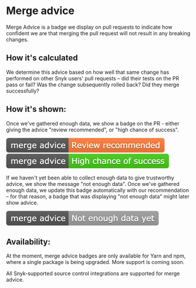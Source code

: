 # Merge advice

Merge Advice is a badge we display on pull requests to indicate how confident we are that merging the pull request will not result in any breaking changes.

## How it's calculated

We determine this advice based on how well that same change has performed on other Snyk users' pull requests – did their tests on the PR pass or fail? Was the change subsequently rolled back? Did they merge successfully?

## How it's shown:

Once we've gathered enough data, we show a badge on the PR - either giving the advice "review recommended", or "high chance of success".

![merge-advice-review-recommended.png](../../.gitbook/assets/merge-advice-review-recommended%20%282%29%20%282%29%20%284%29.png) ![merge-advice-high-chance-of-success.png](../../.gitbook/assets/advice-green%20%281%29%20%282%29%20%282%29%20%283%29.png)

If we haven't yet been able to collect enough data to give trustworthy advice, we show the message "not enough data". Once we've gathered enough data, we update this badge automatically with our recommendation – for that reason, a badge that was displaying "not enough data" might later show advice.

![](../../.gitbook/assets/merge-advice%20%282%29%20%282%29%20%284%29.png)

## Availability:

At the moment, merge advice badges are only available for Yarn and npm, where a single package is being upgraded. More support is coming soon.

All Snyk-supported source control integrations are supported for merge advice.

